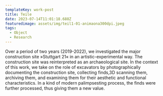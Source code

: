 ```yaml
---
templateKey: work-post
title: Teile
date: 2023-07-14T11:01:18.688Z
featuredimage: assets/img/teil1-01-animaona300dpi.jpeg
tags:
  - Object
  - Research
---
```

Over a period of two years (2019-2022), we investigated the major construction site »Stuttgart 21« in an artistic-experimental way. The construction site was reinterpreted as an archaeological site. In the context of this work, we take on the role of excavators by photographically documenting the construction site, collecting finds,3D scanning them, archiving them, and examining them for their aesthetic and functional characteristics. In a kind of modern palimpsesting process, the finds were further processed, thus giving them a new value.